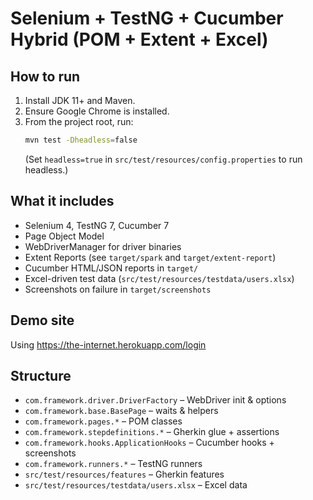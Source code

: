 # Selenium + TestNG + Cucumber Hybrid (POM + Extent + Excel)

## How to run
1. Install JDK 11+ and Maven.
2. Ensure Google Chrome is installed.
3. From the project root, run:
   ```bash
   mvn test -Dheadless=false
   ```
   (Set `headless=true` in `src/test/resources/config.properties` to run headless.)

## What it includes
- Selenium 4, TestNG 7, Cucumber 7
- Page Object Model
- WebDriverManager for driver binaries
- Extent Reports (see `target/spark` and `target/extent-report`)
- Cucumber HTML/JSON reports in `target/`
- Excel-driven test data (`src/test/resources/testdata/users.xlsx`)
- Screenshots on failure in `target/screenshots`

## Demo site
Using https://the-internet.herokuapp.com/login

## Structure
- `com.framework.driver.DriverFactory` – WebDriver init & options
- `com.framework.base.BasePage` – waits & helpers
- `com.framework.pages.*` – POM classes
- `com.framework.stepdefinitions.*` – Gherkin glue + assertions
- `com.framework.hooks.ApplicationHooks` – Cucumber hooks + screenshots
- `com.framework.runners.*` – TestNG runners
- `src/test/resources/features` – Gherkin features
- `src/test/resources/testdata/users.xlsx` – Excel data
